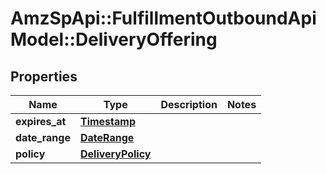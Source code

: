 # AmzSpApi::FulfillmentOutboundApiModel::DeliveryOffering

## Properties
Name | Type | Description | Notes
------------ | ------------- | ------------- | -------------
**expires_at** | [**Timestamp**](Timestamp.md) |  | 
**date_range** | [**DateRange**](DateRange.md) |  | 
**policy** | [**DeliveryPolicy**](DeliveryPolicy.md) |  | 


